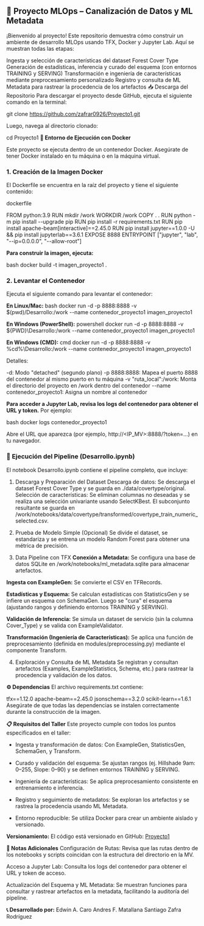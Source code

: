 ## 🚀 Proyecto MLOps – Canalización de Datos y ML Metadata

¡Bienvenido al proyecto! Este repositorio demuestra cómo construir un ambiente de desarrollo MLOps usando TFX, Docker y Jupyter Lab. Aquí se muestran todas las etapas:

Ingesta y selección de características del dataset Forest Cover Type
Generación de estadísticas, inferencia y curado del esquema (con entornos TRAINING y SERVING)
Transformación e ingeniería de características mediante preprocesamiento personalizado
Registro y consulta de ML Metadata para rastrear la procedencia de los artefactos
📥 Descarga del Repositorio
Para descargar el proyecto desde GitHub, ejecuta el siguiente comando en la terminal:

git clone https://github.com/zafrar0926/Proyecto1.git

Luego, navega al directorio clonado:

cd Proyecto1
**🐳 Entorno de Ejecución con Docker**

Este proyecto se ejecuta dentro de un contenedor Docker. Asegúrate de tener Docker instalado en tu máquina o en la máquina virtual.

### 1. Creación de la Imagen Docker

El Dockerfile se encuentra en la raíz del proyecto y tiene el siguiente contenido:

dockerfile

FROM python:3.9
RUN mkdir /work
WORKDIR /work
COPY . .
RUN python -m pip install --upgrade pip
RUN pip install -r requirements.txt
RUN pip install apache-beam[interactive]==2.45.0
RUN pip install jupyter==1.0.0 -U && pip install jupyterlab==3.6.1
EXPOSE 8888
ENTRYPOINT ["jupyter", "lab", "--ip=0.0.0.0", "--allow-root"]

**Para construir la imagen, ejecuta:**

bash
docker build -t imagen_proyecto1 .

###  2. Levantar el Contenedor

Ejecuta el siguiente comando para levantar el contenedor:

**En Linux/Mac:**
bash
docker run -d -p 8888:8888 -v $(pwd)/Desarrollo:/work --name contenedor_proyecto1 imagen_proyecto1

**En Windows (PowerShell):**
powershell
docker run -d -p 8888:8888 -v ${PWD}\Desarrollo:/work --name contenedor_proyecto1 imagen_proyecto1

**En Windows (CMD):**
cmd
docker run -d -p 8888:8888 -v %cd%\Desarrollo:/work --name contenedor_proyecto1 imagen_proyecto1

Detalles:

-d: Modo "detached" (segundo plano)
-p 8888:8888: Mapea el puerto 8888 del contenedor al mismo puerto en tu máquina
-v "ruta_local":/work: Monta el directorio del proyecto en /work dentro del contenedor
--name contenedor_proyecto1: Asigna un nombre al contenedor

**Para acceder a Jupyter Lab, revisa los logs del contenedor para obtener el URL y token.** Por ejemplo:

bash
docker logs contenedor_proyecto1

Abre el URL que aparezca (por ejemplo, http://<IP_MV>:8888/?token=...) en tu navegador.

### 📓 Ejecución del Pipeline (Desarrollo.ipynb)
El notebook Desarrollo.ipynb contiene el pipeline completo, que incluye:

1. Descarga y Preparación del Dataset
Descarga de datos:
Se descarga el dataset Forest Cover Type y se guarda en ./data/covertype/original.
Selección de características:
Se eliminan columnas no deseadas y se realiza una selección univariante usando SelectKBest.
El subconjunto resultante se guarda en
/work/notebooks/data/covertype/transformed/covertype_train_numeric_selected.csv.

2. Prueba de Modelo Simple (Opcional)
Se divide el dataset, se estandariza y se entrena un modelo Random Forest para obtener una métrica de precisión.

3. Data Pipeline con TFX
**Conexión a Metadata:**
Se configura una base de datos SQLite en /work/notebooks/ml_metadata.sqlite para almacenar artefactos.

**Ingesta con ExampleGen:**
Se convierte el CSV en TFRecords.

**Estadísticas y Esquema:**
Se calculan estadísticas con StatisticsGen y se infiere un esquema con SchemaGen.
Luego se "cura" el esquema (ajustando rangos y definiendo entornos TRAINING y SERVING).

**Validación de Inferencia:**
Se simula un dataset de servicio (sin la columna Cover_Type) y se valida con ExampleValidator.

**Transformación (Ingeniería de Características):**
Se aplica una función de preprocesamiento (definida en modules/preprocessing.py) mediante el componente Transform.

4. Exploración y Consulta de ML Metadata
Se registran y consultan artefactos (Examples, ExampleStatistics, Schema, etc.) para rastrear la procedencia y validación de los datos.

**⚙️ Dependencias**
El archivo requirements.txt contiene:

tfx==1.12.0
apache-beam==2.45.0
jsonschema==3.2.0
scikit-learn==1.6.1
Asegúrate de que todas las dependencias se instalen correctamente durante la construcción de la imagen.

**📋 Requisitos del Taller**
Este proyecto cumple con todos los puntos especificados en el taller:

- Ingesta y transformación de datos:
Con ExampleGen, StatisticsGen, SchemaGen, y Transform.

- Curado y validación del esquema:
Se ajustan rangos (ej. Hillshade 9am: 0–255, Slope: 0–90) y se definen entornos TRAINING y SERVING.

- Ingeniería de características:
Se aplica preprocesamiento consistente en entrenamiento e inferencia.

- Registro y seguimiento de metadatos:
Se exploran los artefactos y se rastrea la procedencia usando ML Metadata.

- Entorno reproducible:
Se utiliza Docker para crear un ambiente aislado y versionado.

**Versionamiento:**
El código está versionado en GitHub: [Proyecto1](https://github.com/zafrar0926/Proyecto1)

**📝 Notas Adicionales**
Configuración de Rutas:
Revisa que las rutas dentro de los notebooks y scripts coincidan con la estructura del directorio en la MV.

Acceso a Jupyter Lab:
Consulta los logs del contenedor para obtener el URL y token de acceso.

Actualización del Esquema y ML Metadata:
Se muestran funciones para consultar y rastrear artefactos en la metadata, facilitando la auditoría del pipeline.

**📞 Desarrollado por:**
Edwin A. Caro
Andres F. Matallana
Santiago Zafra Rodríguez